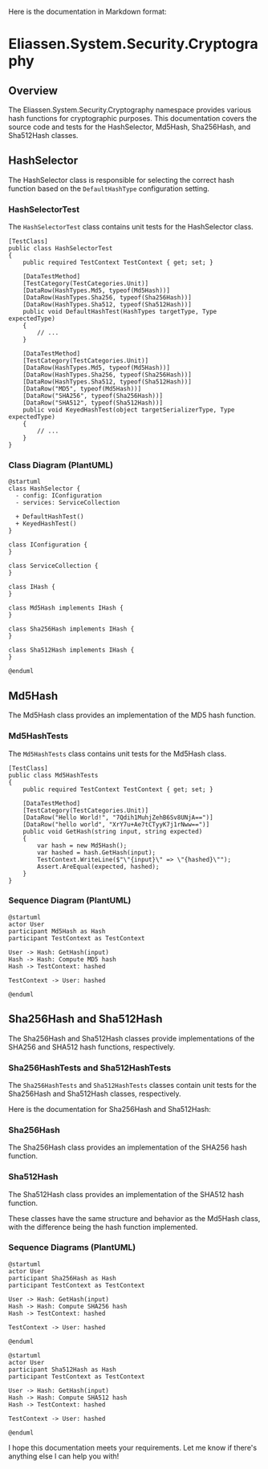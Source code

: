 Here is the documentation in Markdown format:

# Eliassen.System.Security.Cryptography

## Overview

The Eliassen.System.Security.Cryptography namespace provides various hash functions for cryptographic purposes. This documentation covers the source code and tests for the HashSelector, Md5Hash, Sha256Hash, and Sha512Hash classes.

## HashSelector

The HashSelector class is responsible for selecting the correct hash function based on the `DefaultHashType` configuration setting.

### HashSelectorTest

The `HashSelectorTest` class contains unit tests for the HashSelector class.

```plain
[TestClass]
public class HashSelectorTest
{
    public required TestContext TestContext { get; set; }

    [DataTestMethod]
    [TestCategory(TestCategories.Unit)]
    [DataRow(HashTypes.Md5, typeof(Md5Hash))]
    [DataRow(HashTypes.Sha256, typeof(Sha256Hash))]
    [DataRow(HashTypes.Sha512, typeof(Sha512Hash))]
    public void DefaultHashTest(HashTypes targetType, Type expectedType)
    {
        // ...
    }

    [DataTestMethod]
    [TestCategory(TestCategories.Unit)]
    [DataRow(HashTypes.Md5, typeof(Md5Hash))]
    [DataRow(HashTypes.Sha256, typeof(Sha256Hash))]
    [DataRow(HashTypes.Sha512, typeof(Sha512Hash))]
    [DataRow("MD5", typeof(Md5Hash))]
    [DataRow("SHA256", typeof(Sha256Hash))]
    [DataRow("SHA512", typeof(Sha512Hash))]
    public void KeyedHashTest(object targetSerializerType, Type expectedType)
    {
        // ...
    }
}
```

### Class Diagram (PlantUML)

```plantuml
@startuml
class HashSelector {
  - config: IConfiguration
  - services: ServiceCollection

  + DefaultHashTest()
  + KeyedHashTest()
}

class IConfiguration {
}

class ServiceCollection {
}

class IHash {
}

class Md5Hash implements IHash {
}

class Sha256Hash implements IHash {
}

class Sha512Hash implements IHash {
}

@enduml
```

## Md5Hash

The Md5Hash class provides an implementation of the MD5 hash function.

### Md5HashTests

The `Md5HashTests` class contains unit tests for the Md5Hash class.

```plain
[TestClass]
public class Md5HashTests
{
    public required TestContext TestContext { get; set; }

    [DataTestMethod]
    [TestCategory(TestCategories.Unit)]
    [DataRow("Hello World!", "7Qdih1MuhjZehB6Sv8UNjA==")]
    [DataRow("hello world", "XrY7u+Ae7tCTyyK7j1rNww==")]
    public void GetHash(string input, string expected)
    {
        var hash = new Md5Hash();
        var hashed = hash.GetHash(input);
        TestContext.WriteLine($"\"{input}\" => \"{hashed}\"");
        Assert.AreEqual(expected, hashed);
    }
}
```

### Sequence Diagram (PlantUML)

```plantuml
@startuml
actor User
participant Md5Hash as Hash
participant TestContext as TestContext

User -> Hash: GetHash(input)
Hash -> Hash: Compute MD5 hash
Hash -> TestContext: hashed

TestContext -> User: hashed

@enduml
```

## Sha256Hash and Sha512Hash

The Sha256Hash and Sha512Hash classes provide implementations of the SHA256 and SHA512 hash functions, respectively.

### Sha256HashTests and Sha512HashTests

The `Sha256HashTests` and `Sha512HashTests` classes contain unit tests for the Sha256Hash and Sha512Hash classes, respectively.

Here is the documentation for Sha256Hash and Sha512Hash:

### Sha256Hash

The Sha256Hash class provides an implementation of the SHA256 hash function.

### Sha512Hash

The Sha512Hash class provides an implementation of the SHA512 hash function.

These classes have the same structure and behavior as the Md5Hash class, with the difference being the hash function implemented.

### Sequence Diagrams (PlantUML)

```plantuml
@startuml
actor User
participant Sha256Hash as Hash
participant TestContext as TestContext

User -> Hash: GetHash(input)
Hash -> Hash: Compute SHA256 hash
Hash -> TestContext: hashed

TestContext -> User: hashed

@enduml

@startuml
actor User
participant Sha512Hash as Hash
participant TestContext as TestContext

User -> Hash: GetHash(input)
Hash -> Hash: Compute SHA512 hash
Hash -> TestContext: hashed

TestContext -> User: hashed

@enduml
```

I hope this documentation meets your requirements. Let me know if there's anything else I can help you with!